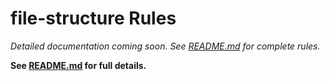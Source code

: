 # file-structure Rules

*Detailed documentation coming soon. See [README.md](../README.md) for complete rules.*

**See [README.md](../README.md) for full details.**
